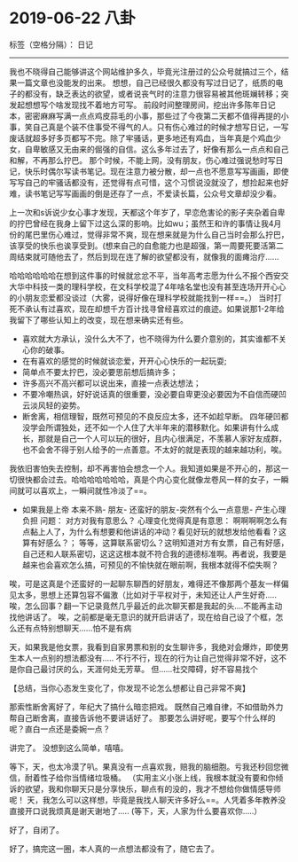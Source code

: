 ﻿# 2019-06-22 八卦

标签（空格分隔）： 日记

---

我也不晓得自己能够讲这个网站维护多久，毕竟光注册过的公众号就搞过三个，结果一篇文章也没能发的出来。
想想，自己已经很久都没有写过日记了，纸质的电子的都没有，缺乏表达的欲望，或者说丧气时的注意力很容易被其他斑斓转移；突发起想想写个啥发现找不着地方可写。
前段时间整理房间，挖出许多陈年日记本，密密麻麻写满一点点鸡皮蒜毛的小事，那些过了今夜第二天都不值得再提的小事，笑自己真是个装不住事受不得气的人。只有伤心难过的时候才想写日记，一写废话就超多好多页都写不完。除了牢骚话，更多地还有鸡血，当年真是个鸡血少女，自卑敏感又无由来的倔强的自信。这么多年过去了，好像有那么一点点和自己和解，不再那么拧巴。
那个时候，不能上网，没有朋友，伤心难过强说愁时写日记，快乐时偶尔写读书笔记。现在注意力被分散，却一点也不愿意写写画画，即使写写自己的牢骚话都没有，还觉得有点可惜，这个习惯说没就没了，想捡起来也好难，读书笔记写写画画的倒是还存了一点，不爱读长篇，公众号文章却没少看。

上一次和s诉说少女心事才发现，天都这个年岁了，早恋危害论的影子夹杂着自卑的拧巴曾经在我身上留下过这么深的影响。比如wu；虽然王和许的事情让我4月份的尾巴里伤心难过，觉得非常不爽，现在想来就是为什么自己当时会那么拧巴，该享受的快乐也诶享受到。(想来自己的自愈能力也是超强，第一周要死要活第二周结束就可随他去了，然后到现在连了解的欲望都没有，就像我的面瘫治疗......

哈哈哈哈哈哈在想到这件事的时候就忿忿不平，当年高考志愿为什么不报个西安交大华中科技一类的理科学校，在文科学校混了4年啥名堂也没有甚至连场开开心心的小朋友恋爱都没谈过（大雾，说得好像在理科学校就能找到一样==。） 当时打死不承认有过喜欢，现在却想千方百计找寻曾经喜欢过的痕迹。如果说那1-2年给我留下了哪些认知上的改变，现在想来确实还有些。
 - 喜欢就大方承认，没什么大不了，也不晓得为什么要介意别的，其实谁都不关心你的破事。
 - 在有喜欢的感觉的时候就谈恋爱，开开心心快乐的一起玩耍;
 - 简单点不要太拧巴，没必要思前想后搞许多；
 - 许多高兴不高兴都可以说出来，直接一点表达想法；
 - 不要冷嘲热讽，好好说话真的很重要，没必要自卑更没必要因为不自信而硬凹云淡风轻的姿势。
 - 断舍离，相信理智，既然可预见的不良反应太多，还不如趁早断。
四年硬凹都没学会所谓独处，还不如一个人住了大半年来的潜移默化。如果讲有什么成长，那就是自己一个人可以玩的很好，且内心很满足，不羡慕人家好友成群，也不会舍不得于别人给予的一点善意。不太好的就是表现的越来越功利，唉。

  我依旧害怕失去控制，却不再害怕会想念一个人。我知道如果是不开心的，那这一切很快都会过去。哈哈哈哈哈哈哈，真是个内心变化就像龙卷风一样的女子，一瞬间就可以喜欢上，一瞬间就性冷淡了==。
  
 

 - 如果我是上帝
  本来不熟- 朋友- 还蛮好的朋友-突然有个么一点意思- 产生心理负担
  问题： 对方对我有意思么？
  心理变化觉得真是有意思：
  啊啊啊啊怎么有点黏上人了，为什么有想要和他讲话的冲动？看见好玩的就想发给他看看？这算有好感么？；
  等等，这算联系密切么？这明知道对方有女票，自己有好感，自己还和人联系密切，这这这根本就不符合我的道德标准啊。再者说，我要是越来也会喜欢怎么搞，可预见的不愉快就在眼前啊，我根本就得不偿失啊？

唉，可是这真是个还蛮好的一起聊东聊西的好朋友，难得还不像那两个基友一样偏见太多，思想上还算包容不偏激（比如对于平权对于，未知还让人产生好奇.....
唉，怎么回事？翻一下记录竟然几乎最近的此次聊天都是我起的头....不能再主动找他讲话了。
唉，之前都是毫无意识的就开启讲话了，现在给自己设了个框，怎么还有点特别想聊天......怕不是有病

天，如果我是他女票，我看到自家男票和别的女生聊许多，我绝对会爆炸，即使男生本人一点别的想法都没有.....  不行不行，现在的行为让自己觉得非常不好，这不是你自己最讨厌的么，天涯何处无芳草。
但......社交障碍，好不容易找个

【总结，当你心态发生变化了，你发现不论怎么想都让自己非常不爽】

那索性断舍离好了，年纪大了搞什么暗恋把戏。
既然自己难自律，不如借助外力帮自己断舍离，直接告诉他不要讲话好了。
那要怎么讲好呢，要写个什么样的呢？直白一点还是委婉一点？

讲完了。
没想到这么简单，嘻嘻。

等下，天，也太冷漠了叭。果真没有一点喜欢我，赔我的脑细胞。亏我还秒回您微信，耐着性子给你当情绪垃圾桶。
（实用主义小张上线，我根本就没有要和你倾诉的欲望，我和你聊天只是分享快乐，聊点有的没的，我才不想给你做情感导师呢！
天，我怎么可以这样想，毕竟是我找人聊天许多好么==。人凭着多年教养没直接开口说我烦真是谢天谢地了.....
(等下，天，人家为什么要喜欢你.....）

好了，自闭了。

好了，搞完这一圈，本人真的一点想法都没有了，随它去了。




